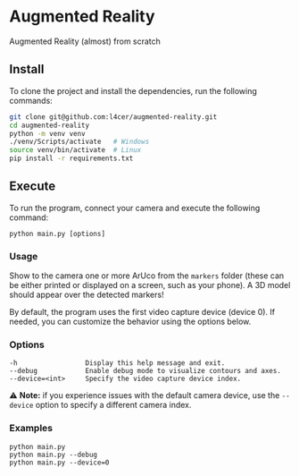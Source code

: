 # Augmented Reality

Augmented Reality (almost) from scratch

## Install

To clone the project and install the dependencies, run the following commands:

```bash
git clone git@github.com:l4cer/augmented-reality.git
cd augmented-reality
python -m venv venv
./venv/Scripts/activate   # Windows
source venv/bin/activate  # Linux
pip install -r requirements.txt
```

## Execute

To run the program, connect your camera and execute the following command:

```
python main.py [options]
```

### Usage

Show to the camera one or more ArUco from the `markers` folder (these can be either printed or displayed on a screen, such as your phone). A 3D model should appear over the detected markers!

By default, the program uses the first video capture device (device 0). If needed, you can customize the behavior using the options below.

### Options

```
-h                 Display this help message and exit.
--debug            Enable debug mode to visualize contours and axes.
--device=<int>     Specify the video capture device index.
```

⚠️ **Note:** if you experience issues with the default camera device, use the `--device` option to specify a different camera index.

### Examples

```
python main.py
python main.py --debug
python main.py --device=0
```
